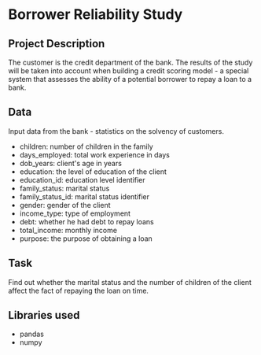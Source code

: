 # Borrower Reliability Study

## Project Description
The customer is the credit department of the bank. The results of the study will be taken into account when building a credit scoring model - a special system that assesses the ability of a potential borrower to repay a loan to a bank.

## Data
Input data from the bank - statistics on the solvency of customers.

- children: number of children in the family
- days_employed: total work experience in days
- dob_years: client's age in years
- education: the level of education of the client
- education_id: education level identifier
- family_status: marital status
- family_status_id: marital status identifier
- gender: gender of the client
- income_type: type of employment
- debt: whether he had debt to repay loans
- total_income: monthly income
- purpose: the purpose of obtaining a loan

## Task
Find out whether the marital status and the number of children of the client affect the fact of repaying the loan on time.

## Libraries used
- pandas
- numpy
